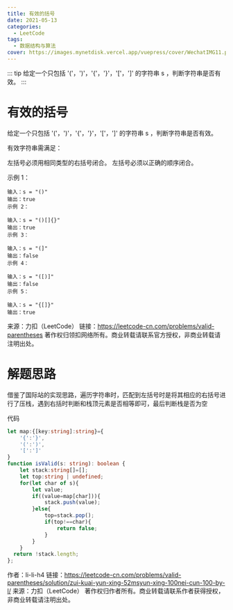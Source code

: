 ```yaml
---
title: 有效的括号
date: 2021-05-13
categories: 
  - LeetCode
tags:
  - 数据结构与算法
cover: https://images.mynetdisk.vercel.app/vuepress/cover/WechatIMG11.png
---
```


::: tip
给定一个只包括 '('，')'，'{'，'}'，'['，']' 的字符串 s ，判断字符串是否有效。
:::

<!-- more -->

# 有效的括号

给定一个只包括 '('，')'，'{'，'}'，'['，']' 的字符串 s ，判断字符串是否有效。

有效字符串需满足：

左括号必须用相同类型的右括号闭合。
左括号必须以正确的顺序闭合。
 

示例 1：

```
输入：s = "()"
输出：true
示例 2：
```
```
输入：s = "()[]{}"
输出：true
示例 3：
```
```
输入：s = "(]"
输出：false
示例 4：
```
```
输入：s = "([)]"
输出：false
示例 5：
```
```
输入：s = "{[]}"
输出：true
```

来源：力扣（LeetCode）
链接：https://leetcode-cn.com/problems/valid-parentheses
著作权归领扣网络所有。商业转载请联系官方授权，非商业转载请注明出处。



# 解题思路
借鉴了国际站的实现思路，遍历字符串时，匹配到左括号时是将其相应的右括号进行了压栈，遇到右括时判断和栈顶元素是否相等即可，最后判断栈是否为空

代码
```ts
let map:{[key:string]:string}={
    '{':'}',
    '(':')',
    '[':']'
}
function isValid(s: string): boolean {
    let stack:string[]=[];
    let top:string | undefined;
    for(let char of s){
        let value;
        if((value=map[char])){
            stack.push(value);
        }else{
            top=stack.pop();
            if(top!==char){
                return false;
            }
        }
    }
  return !stack.length;
};
```
作者：li-li-h4
链接：https://leetcode-cn.com/problems/valid-parentheses/solution/zui-kuai-yun-xing-52msyun-xing-100nei-cun-100-by-l/
来源：力扣（LeetCode）
著作权归作者所有。商业转载请联系作者获得授权，非商业转载请注明出处。